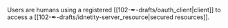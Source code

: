 Users are humans using a registered [[102-✒-drafts/oauth_client|client]] to access a [[102-✒-drafts/idnetity-server_resource|secured resources]].